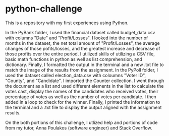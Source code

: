 # python-challenge
This is a repository with my first experiences using Python.

In the PyBank folder, I used the financial dataset called budget_data.csv with columns "Date" and "Profit/Losses". I looked into the number of months in the dataset, the net total amount of "Profit/Losses", the average changes of those pofits/losses, and the greatest increase and decrease of those profits over the entire period.
I utilized skills of utilizing a CSV file, basic math functions in python as well as list comprehension, and dictionary. Finally, I formatted the output in the terminal and a new .txt file to match the image of the results from the assignment.
In the PyPoll folder, I used the dataset called election_data.csv with coloumns "Voter ID", "County", and "Candidate". I imported the Counter collection. I went through the document as a list and used different elements in the list to calculate the votes cast, display the names of the candidates who received votes, their percentage of votes as well as the number of votes per candidate. I then added in a loop to check for the winner. Finally, I printed the information to the terminal and a .txt file to display the output aligned with the assignment results.

On the both portions of this challenge, I utlized help and portions of code from my tutor, Anna Poulakos (software engineer) and Stack Overflow.
